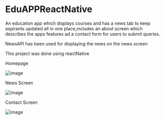 # EduAPPReactNative

An education app which displays courses and has a news tab to keep aspirants updated all in one place,includes an about screen which describes the apps features ad a contact form for users to submit queries.

NewsAPI has been used for displaying the news on the news screen

This project was done using reactNative

Homepage

![image](https://user-images.githubusercontent.com/78538658/204294333-dc4601ca-308a-4058-a65b-222756a1527c.png)

News Screen

![image](https://user-images.githubusercontent.com/78538658/204294380-71d11758-3e75-420b-a9d5-40e737826a01.png)

Contact Screen

![image](https://user-images.githubusercontent.com/78538658/204294469-8c0cb416-41ba-4306-8155-4fe6154eeff3.png)



